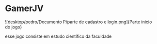 # GamerJV

![desktop/pedro/Documento P/parte de cadastro e login.png]{Parte inicio do jogo}


esse jogo consiste em estudo científico da faculdade 
